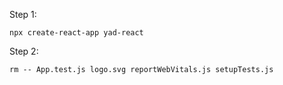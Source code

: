 Step 1:

```
npx create-react-app yad-react
```

Step 2:

```
rm -- App.test.js logo.svg reportWebVitals.js setupTests.js
```
